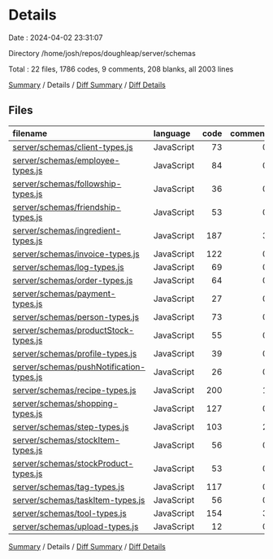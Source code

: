 # Details

Date : 2024-04-02 23:31:07

Directory /home/josh/repos/doughleap/server/schemas

Total : 22 files,  1786 codes, 9 comments, 208 blanks, all 2003 lines

[Summary](results.md) / Details / [Diff Summary](diff.md) / [Diff Details](diff-details.md)

## Files
| filename | language | code | comment | blank | total |
| :--- | :--- | ---: | ---: | ---: | ---: |
| [server/schemas/client-types.js](/server/schemas/client-types.js) | JavaScript | 73 | 0 | 7 | 80 |
| [server/schemas/employee-types.js](/server/schemas/employee-types.js) | JavaScript | 84 | 0 | 7 | 91 |
| [server/schemas/followship-types.js](/server/schemas/followship-types.js) | JavaScript | 36 | 0 | 5 | 41 |
| [server/schemas/friendship-types.js](/server/schemas/friendship-types.js) | JavaScript | 53 | 0 | 7 | 60 |
| [server/schemas/ingredient-types.js](/server/schemas/ingredient-types.js) | JavaScript | 187 | 3 | 20 | 210 |
| [server/schemas/invoice-types.js](/server/schemas/invoice-types.js) | JavaScript | 122 | 0 | 12 | 134 |
| [server/schemas/log-types.js](/server/schemas/log-types.js) | JavaScript | 69 | 0 | 7 | 76 |
| [server/schemas/order-types.js](/server/schemas/order-types.js) | JavaScript | 64 | 0 | 7 | 71 |
| [server/schemas/payment-types.js](/server/schemas/payment-types.js) | JavaScript | 27 | 0 | 3 | 30 |
| [server/schemas/person-types.js](/server/schemas/person-types.js) | JavaScript | 73 | 0 | 7 | 80 |
| [server/schemas/productStock-types.js](/server/schemas/productStock-types.js) | JavaScript | 55 | 0 | 7 | 62 |
| [server/schemas/profile-types.js](/server/schemas/profile-types.js) | JavaScript | 39 | 0 | 6 | 45 |
| [server/schemas/pushNotification-types.js](/server/schemas/pushNotification-types.js) | JavaScript | 26 | 0 | 4 | 30 |
| [server/schemas/recipe-types.js](/server/schemas/recipe-types.js) | JavaScript | 200 | 1 | 21 | 222 |
| [server/schemas/shopping-types.js](/server/schemas/shopping-types.js) | JavaScript | 127 | 0 | 16 | 143 |
| [server/schemas/step-types.js](/server/schemas/step-types.js) | JavaScript | 103 | 2 | 13 | 118 |
| [server/schemas/stockItem-types.js](/server/schemas/stockItem-types.js) | JavaScript | 56 | 0 | 7 | 63 |
| [server/schemas/stockProduct-types.js](/server/schemas/stockProduct-types.js) | JavaScript | 53 | 0 | 7 | 60 |
| [server/schemas/tag-types.js](/server/schemas/tag-types.js) | JavaScript | 117 | 0 | 15 | 132 |
| [server/schemas/taskItem-types.js](/server/schemas/taskItem-types.js) | JavaScript | 56 | 0 | 7 | 63 |
| [server/schemas/tool-types.js](/server/schemas/tool-types.js) | JavaScript | 154 | 3 | 21 | 178 |
| [server/schemas/upload-types.js](/server/schemas/upload-types.js) | JavaScript | 12 | 0 | 2 | 14 |

[Summary](results.md) / Details / [Diff Summary](diff.md) / [Diff Details](diff-details.md)